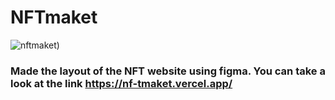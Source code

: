 # NFTmaket
![nftmaket]([https://media.giphy.com/media/v1.Y2lkPTc5MGI3NjExOGI0MjY1ZDY3YmU3NjAwZGIyNTM1ZGI0NTczNDU3NWRkYzVkZDBhNiZlcD12MV9pbnRlcm5hbF9naWZzX2dpZklkJmN0PWc/VLuKITwlLhH5s0JbLv/giphy.gif](https://media.giphy.com/media/v1.Y2lkPTc5MGI3NjExcGF3a3BzeTN5cTdpc3d1dzZmMzZrdG55ZzM1bXFrZjZybTB3NDlqbCZlcD12MV9pbnRlcm5hbF9naWZfYnlfaWQmY3Q9Zw/kWm6KuMWlAtfXnyNsk/giphy.gif)https://media.giphy.com/media/v1.Y2lkPTc5MGI3NjExcGF3a3BzeTN5cTdpc3d1dzZmMzZrdG55ZzM1bXFrZjZybTB3NDlqbCZlcD12MV9pbnRlcm5hbF9naWZfYnlfaWQmY3Q9Zw/kWm6KuMWlAtfXnyNsk/giphy.gif)) 
### Made the layout of the NFT website using figma. You can take a look at the link https://nf-tmaket.vercel.app/
